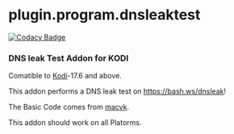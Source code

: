 # plugin.program.dnsleaktest
[![Codacy Badge](https://api.codacy.com/project/badge/Grade/236923e59dc94261b24fdbc8541201d3)](https://www.codacy.com/app/Space2Walker/plugin.program.dnsleaktest?utm_source=github.com&amp;utm_medium=referral&amp;utm_content=Space2Walker/plugin.program.dnsleaktest&amp;utm_campaign=Badge_Grade)
### DNS leak Test Addon for KODI
Comatible to [Kodi](https://kodi.tv/)-17.6 and above.

This addon performs a DNS leak test on https://bash.ws/dnsleak!

The Basic Code comes from [macvk](https://github.com/macvk/dnsleaktest).

This addon should work on all Platorms.
